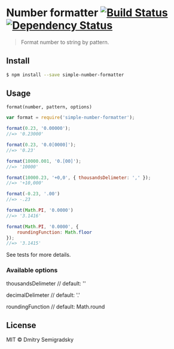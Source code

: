 # Number formatter [![Build Status](https://travis-ci.org/Semigradsky/simple-number-formatter.svg)](https://travis-ci.org/Semigradsky/simple-number-formatter) [![Dependency Status](https://david-dm.org/Semigradsky/simple-number-formatter.svg)](https://david-dm.org/Semigradsky/simple-number-formatter)

> Format number to string by pattern.


## Install

```sh
$ npm install --save simple-number-formatter
```


## Usage

`format(number, pattern, options)`

```js
var format = require('simple-number-formatter');

format(0.23, '0.00000');
//=> '0.23000'

format(0.23, '0.0[0000]');
//=> '0.23'

format(10000.001, '0.[00]');
//=> '10000'

format(10000.23, '+0,0', { thousandsDelimeter: ',' });
//=> '+10,000'

format(-0.23, '.00')
//=> -.23

format(Math.PI, '0.0000')
//=> '3.1416'

format(Math.PI, '0.0000', {
	roundingFunction: Math.floor
});
//=> '3.1415'

```

See tests for more details.

### Available options

thousandsDelimeter // default: ''

decimalDelimeter   // default: '.'

roundingFunction   // default: Math.round


## License

MIT © Dmitry Semigradsky
